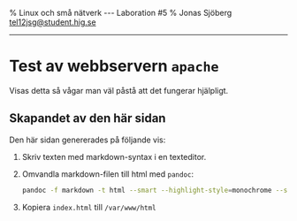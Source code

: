% Linux och små nätverk --- Laboration #5
% Jonas Sjöberg <tel12jsg@student.hig.se>

--------------------------------------------------------------------------------


Test av webbservern `apache` 
============================
Visas detta så vågar man väl påstå att det fungerar hjälpligt.


Skapandet av den här sidan
--------------------------
Den här sidan genererades på följande vis:

1. Skriv texten med markdown-syntax i en texteditor.

2. Omvandla markdown-filen till html med `pandoc`:  
    ```bash
    pandoc -f markdown -t html --smart --highlight-style=monochrome --standalone apache-testpage.md -o index.html
    ```

3. Kopiera `index.html` till `/var/www/html`


